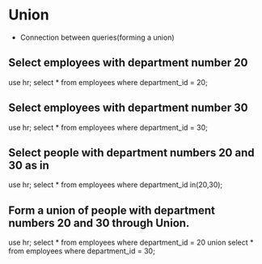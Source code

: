 # Union 
- Connection between queries(forming a union)

## Select employees with department number 20
use hr;
select
	*
from
	employees
where
	department_id = 20;

## Select employees with department number 30
use hr;
select
	*
from
	employees
where
	department_id = 30;

## Select people with department numbers 20 and 30 as in
use hr;
select
	*
from
	employees
where
	department_id in(20,30);

## Form a union of people with department numbers 20 and 30 through Union.
use hr;
select
    *
from
    employees
where
    department_id = 20
union
select
    *
from
    employees
where
    department_id = 30;
